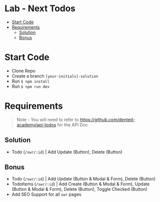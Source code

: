 # Lab - Next Todos <!-- omit in toc -->
- [Start Code](#start-code)
- [Requirements](#requirements)
  - [Solution](#solution)
  - [Bonus](#bonus)

# Start Code
- Clone Repo
- Create a branch `[your-initials]-solution`
- Run `$ npm install`
- Run `$ npm run dev`

# Requirements
> Note - You will need to refer to https://github.com/dented-academy/api-todos for the API Doc

## Solution
- Todo (`/swr/:id`) | Add Update (Button), Delete (Button)

## Bonus
- Todo (`/swr/:id`) | Add Update (Button & Modal & Form), Delete (Button)
- TodoItems (`/swr/:id`) | Add Create (Button & Modal & Form), Update (Button & Modal & Form), Delete (Button), Toggle Checked (Button)
- Add SEO Support for all `swr` pages
